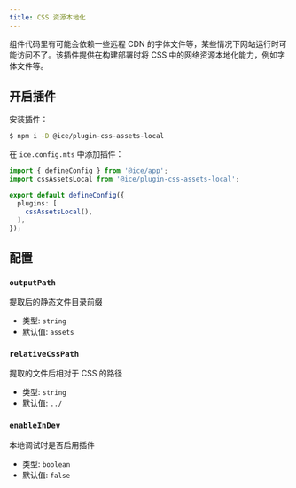 ```yaml
---
title: CSS 资源本地化
---
```


组件代码里有可能会依赖一些远程 CDN 的字体文件等，某些情况下网站运行时可能访问不了。该插件提供在构建部署时将 CSS 中的网络资源本地化能力，例如字体文件等。

## 开启插件

安装插件：

```bash
$ npm i -D @ice/plugin-css-assets-local
```

在 `ice.config.mts` 中添加插件：

```ts title="ice.config.mts"
import { defineConfig } from '@ice/app';
import cssAssetsLocal from '@ice/plugin-css-assets-local';

export default defineConfig({
  plugins: [
    cssAssetsLocal(),
  ],
});
```

## 配置

### `outputPath`

提取后的静态文件目录前缀

- 类型: `string`
- 默认值: `assets`

### `relativeCssPath`

提取的文件后相对于 CSS 的路径

- 类型: `string`
- 默认值: `../`

### `enableInDev`

本地调试时是否启用插件

- 类型: `boolean`
- 默认值: `false`
